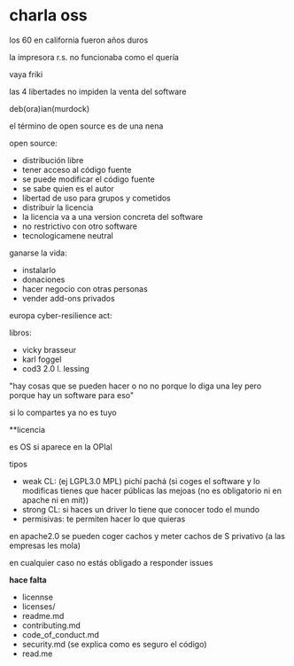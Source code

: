 # charla oss

los 60 en california fueron años duros

la impresora r.s. no funcionaba como el quería

vaya friki 

las 4 libertades no impiden la venta del software

deb(ora)ian(murdock)

el término de open source es de una nena

open source:
 - distribución libre
 - tener acceso al código fuente
 - se puede modificar el código fuente
 - se sabe quien es el autor
 - libertad de uso para grupos y cometidos
 - distribuir la licencia
 - la licencia va a una version concreta del software
 - no restrictivo con otro software
 - tecnologicamene neutral
 
ganarse la vida:
 - instalarlo
 - donaciones 
 - hacer negocio con otras personas
 - vender add-ons privados
 
europa cyber-resilience act:

libros:
 - vicky brasseur
 - karl foggel 
 - cod3 2.0 l. lessing

"hay cosas que se pueden hacer o no no porque lo diga una ley pero porque hay un software para eso"

si lo compartes ya no es tuyo

**licencia

es OS si aparece en la OPIal 

tipos
 - weak CL: (ej LGPL3.0 MPL) pichí pachá (si coges el software y lo modificas tienes que hacer públicas las mejoas (no es obligatorio ni en apache ni en mit))
 - strong CL: si haces un driver lo tiene que conocer todo el mundo
 - permisivas: te permiten hacer lo que quieras 

en apache2.0 se pueden coger cachos y meter cachos de S privativo (a las empresas les mola)

en cualquier caso no estás obligado a responder issues

**hace falta**
  - licennse
  - licenses/
  - readme.md
  - contributing.md
  - code_of_conduct.md
  - security.md (se explica como es seguro el código)
  - read.me 
